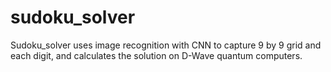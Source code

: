 # sudoku_solver

Sudoku_solver uses image recognition with CNN to capture 9 by 9 grid and each digit, and calculates the solution on D-Wave quantum computers.
